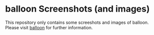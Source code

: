 # balloon Screenshots (and images)
This repository only contains some screeshots and images of balloon.\
Please visit [balloon](https://github.com/gyselroth/balloon) for further information.
